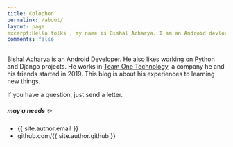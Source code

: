 ```yaml
---
title: Colophon
permalink: /about/
layout: page
excerpt:Hello folks , my name is Bishal Acharya. I am an Android devloper. I like Python and Django. This blog is about my experiences learning new things.
comments: false
---
```

Bishal Acharya is an Android Developer. He also likes working on Python and Django projects. He works in <a href="www.teamonetech.com" target="_blank" rel="noopener"> Team One Technology</a>, a company he and his friends started in 2019. This blog is about his experiences to learning new things. 

If you have a question, just send a letter.


##### may u needs ✨

- {{ site.author.email }}
- github.com/{{ site.author.github }}
